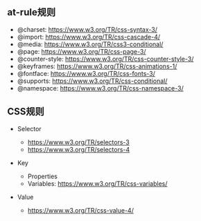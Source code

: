 ## at-rule规则

- @charset: https://www.w3.org/TR/css-syntax-3/
- @import: https://www.w3.org/TR/css-cascade-4/
- @media: https://www.w3.org/TR/css3-conditional/
- @page: https://www.w3.org/TR/css-page-3/
- @counter-style: https://www.w3.org/TR/css-counter-style-3/
- @keyframes: https://www.w3.org/TR/css-animations-1/
- @fontface: https://www.w3.org/TR/css-fonts-3/
- @supports: https://www.w3.org/TR/css-conditional/
- @namespace: https://www.w3.org/TR/css-namespace-3/

## CSS规则

- Selector
  - https://www.w3.org/TR/selectors-3
  - https://www.w3.org/TR/selectors-4

- Key
  - Properties
  - Variables: https://www.w3.org/TR/css-variables/
- Value
  - https://www.w3.org/TR/css-value-4/